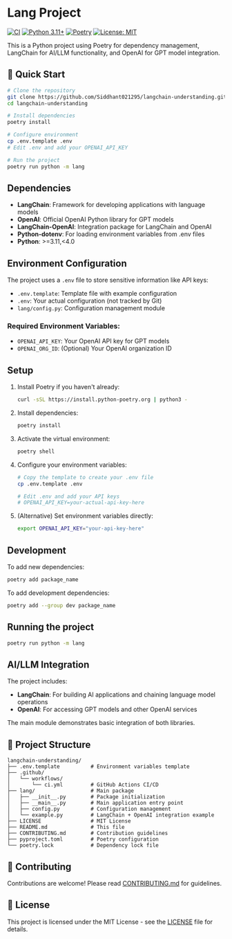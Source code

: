 # Lang Project

[![CI](https://github.com/Siddhant021295/langchain-understanding/actions/workflows/ci.yml/badge.svg)](https://github.com/Siddhant021295/langchain-understanding/actions/workflows/ci.yml)
[![Python 3.11+](https://img.shields.io/badge/python-3.11+-blue.svg)](https://www.python.org/downloads/)
[![Poetry](https://img.shields.io/badge/dependency%20manager-poetry-blue)](https://python-poetry.org/)
[![License: MIT](https://img.shields.io/badge/License-MIT-yellow.svg)](https://opensource.org/licenses/MIT)

This is a Python project using Poetry for dependency management, LangChain for AI/LLM functionality, and OpenAI for GPT model integration.

## 🚀 Quick Start

```bash
# Clone the repository
git clone https://github.com/Siddhant021295/langchain-understanding.git
cd langchain-understanding

# Install dependencies
poetry install

# Configure environment
cp .env.template .env
# Edit .env and add your OPENAI_API_KEY

# Run the project
poetry run python -m lang
```

## Dependencies

- **LangChain**: Framework for developing applications with language models
- **OpenAI**: Official OpenAI Python library for GPT models
- **LangChain-OpenAI**: Integration package for LangChain and OpenAI
- **Python-dotenv**: For loading environment variables from .env files
- **Python**: >=3.11,<4.0

## Environment Configuration

The project uses a `.env` file to store sensitive information like API keys:

- `.env.template`: Template file with example configuration
- `.env`: Your actual configuration (not tracked by Git)
- `lang/config.py`: Configuration management module

### Required Environment Variables:
- `OPENAI_API_KEY`: Your OpenAI API key for GPT models
- `OPENAI_ORG_ID`: (Optional) Your OpenAI organization ID

## Setup

1. Install Poetry if you haven't already:
   ```bash
   curl -sSL https://install.python-poetry.org | python3 -
   ```

2. Install dependencies:
   ```bash
   poetry install
   ```

3. Activate the virtual environment:
   ```bash
   poetry shell
   ```

4. Configure your environment variables:
   ```bash
   # Copy the template to create your .env file
   cp .env.template .env
   
   # Edit .env and add your API keys
   # OPENAI_API_KEY=your-actual-api-key-here
   ```

5. (Alternative) Set environment variables directly:
   ```bash
   export OPENAI_API_KEY="your-api-key-here"
   ```

## Development

To add new dependencies:
```bash
poetry add package_name
```

To add development dependencies:
```bash
poetry add --group dev package_name
```

## Running the project

```bash
poetry run python -m lang
```

## AI/LLM Integration

The project includes:
- **LangChain**: For building AI applications and chaining language model operations
- **OpenAI**: For accessing GPT models and other OpenAI services

The main module demonstrates basic integration of both libraries.

## 📁 Project Structure

```
langchain-understanding/
├── .env.template          # Environment variables template
├── .github/
│   └── workflows/
│       └── ci.yml         # GitHub Actions CI/CD
├── lang/                  # Main package
│   ├── __init__.py        # Package initialization
│   ├── __main__.py        # Main application entry point
│   ├── config.py          # Configuration management
│   └── example.py         # LangChain + OpenAI integration example
├── LICENSE                # MIT License
├── README.md              # This file
├── CONTRIBUTING.md        # Contribution guidelines
├── pyproject.toml         # Poetry configuration
└── poetry.lock            # Dependency lock file
```

## 🤝 Contributing

Contributions are welcome! Please read [CONTRIBUTING.md](CONTRIBUTING.md) for guidelines.

## 📄 License

This project is licensed under the MIT License - see the [LICENSE](LICENSE) file for details.
